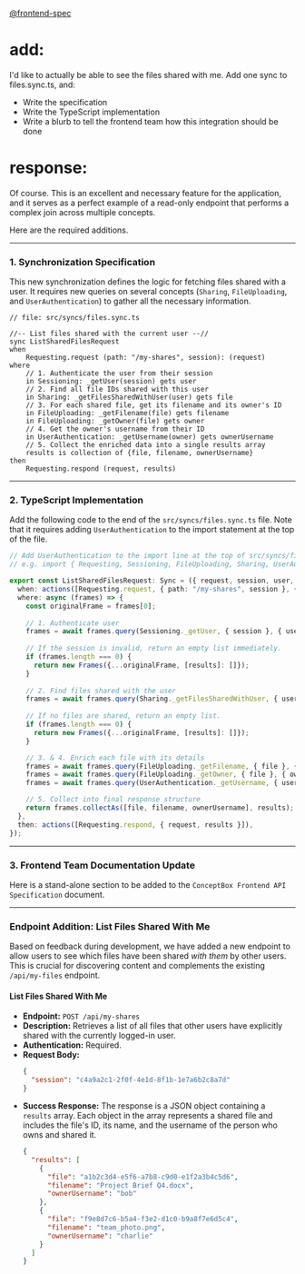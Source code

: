[@frontend-spec](../brainstorming/frontend-spec.md)

# add:

I'd like to actually be able to see the files shared with me. Add one sync to files.sync.ts, and:

- Write the specification
- Write the TypeScript implementation
- Write a blurb to tell the frontend team how this integration should be done
# response:

Of course. This is an excellent and necessary feature for the application, and it serves as a perfect example of a read-only endpoint that performs a complex join across multiple concepts.

Here are the required additions.

***

### 1. Synchronization Specification

This new synchronization defines the logic for fetching files shared with a user. It requires new queries on several concepts (`Sharing`, `FileUploading`, and `UserAuthentication`) to gather all the necessary information.

```sync
// file: src/syncs/files.sync.ts

//-- List files shared with the current user --//
sync ListSharedFilesRequest
when
    Requesting.request (path: "/my-shares", session): (request)
where
    // 1. Authenticate the user from their session
    in Sessioning: _getUser(session) gets user
    // 2. Find all file IDs shared with this user
    in Sharing: _getFilesSharedWithUser(user) gets file
    // 3. For each shared file, get its filename and its owner's ID
    in FileUploading: _getFilename(file) gets filename
    in FileUploading: _getOwner(file) gets owner
    // 4. Get the owner's username from their ID
    in UserAuthentication: _getUsername(owner) gets ownerUsername
    // 5. Collect the enriched data into a single results array
    results is collection of {file, filename, ownerUsername}
then
    Requesting.respond (request, results)
```

***

### 2. TypeScript Implementation

Add the following code to the end of the `src/syncs/files.sync.ts` file. Note that it requires adding `UserAuthentication` to the import statement at the top of the file.

```typescript
// Add UserAuthentication to the import line at the top of src/syncs/files.sync.ts
// e.g. import { Requesting, Sessioning, FileUploading, Sharing, UserAuthentication } from "@concepts";

export const ListSharedFilesRequest: Sync = ({ request, session, user, file, filename, owner, ownerUsername, results }) => ({
  when: actions([Requesting.request, { path: "/my-shares", session }, { request }]),
  where: async (frames) => {
    const originalFrame = frames[0];
    
    // 1. Authenticate user
    frames = await frames.query(Sessioning._getUser, { session }, { user });
    
    // If the session is invalid, return an empty list immediately.
    if (frames.length === 0) {
      return new Frames({...originalFrame, [results]: []});
    }
    
    // 2. Find files shared with the user
    frames = await frames.query(Sharing._getFilesSharedWithUser, { user }, { file });
    
    // If no files are shared, return an empty list.
    if (frames.length === 0) {
      return new Frames({...originalFrame, [results]: []});
    }

    // 3. & 4. Enrich each file with its details
    frames = await frames.query(FileUploading._getFilename, { file }, { filename });
    frames = await frames.query(FileUploading._getOwner, { file }, { owner });
    frames = await frames.query(UserAuthentication._getUsername, { user: owner }, { username: ownerUsername });

    // 5. Collect into final response structure
    return frames.collectAs([file, filename, ownerUsername], results);
  },
  then: actions([Requesting.respond, { request, results }]),
});
```

***

### 3. Frontend Team Documentation Update

Here is a stand-alone section to be added to the `ConceptBox Frontend API Specification` document.

---

### **Endpoint Addition:** List Files Shared With Me

Based on feedback during development, we have added a new endpoint to allow users to see which files have been shared *with them* by other users. This is crucial for discovering content and complements the existing `/api/my-files` endpoint.

#### **List Files Shared With Me**

*   **Endpoint:** `POST /api/my-shares`
*   **Description:** Retrieves a list of all files that other users have explicitly shared with the currently logged-in user.
*   **Authentication:** Required.
*   **Request Body:**
    ```json
    {
      "session": "c4a9a2c1-2f0f-4e1d-8f1b-1e7a6b2c8a7d"
    }
    ```
*   **Success Response:** The response is a JSON object containing a `results` array. Each object in the array represents a shared file and includes the file's ID, its name, and the username of the person who owns and shared it.
    ```json
    {
      "results": [
        {
          "file": "a1b2c3d4-e5f6-a7b8-c9d0-e1f2a3b4c5d6",
          "filename": "Project Brief Q4.docx",
          "ownerUsername": "bob"
        },
        {
          "file": "f9e8d7c6-b5a4-f3e2-d1c0-b9a8f7e6d5c4",
          "filename": "team_photo.png",
          "ownerUsername": "charlie"
        }
      ]
    }
    ```